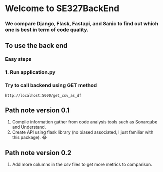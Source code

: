 # Welcome to SE327BackEnd
### We compare Django, Flask, Fastapi, and Sanic to find out which one is best in term of code quality.
## To use the back end
### Easy steps
### 1. Run application.py
### Try to call backend using GET method
```
http://localhost:5000/get_csv_as_df
```
## Path note version 0.1
1. Compile information gather from code analysis tools such as Sonarqube and Understand.
2. Create API using flask library (no biased associated, I just familiar with this package). :joy:

## Path note version 0.2
1. Add more columns in the csv files to get more metrics to comparison.
